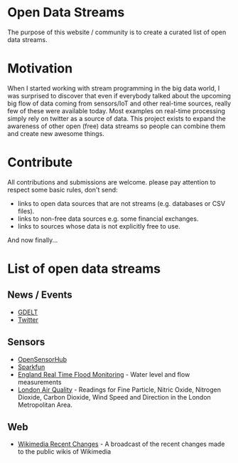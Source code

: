 Open Data Streams
=================

The purpose of this website / community is to create a curated list of open data
streams.

# Motivation

When I started working with stream programming in the big data world, I was
surprised to discover that even if everybody talked about the upcoming big flow
of data coming from sensors/IoT and other real-time sources, really few
of these were available today. Most examples on real-time processing simply rely
on twitter as a source of data. This project exists to expand the awareness of
other open (free) data streams so people can combine them and create new
awesome things.

# Contribute

All contributions and submissions are welcome. please pay attention to respect
some basic rules, don't send:

- links to open data sources that are not streams (e.g. databases or CSV files).
- links to non-free data sources e.g. some financial exchanges.
- links to sources whose data is not explicitly free to use.

And now finally...

# List of open data streams

## News / Events

* [GDELT](http://gdeltproject.org/)
* [Twitter](http://twitter.com)

## Sensors

* [OpenSensorHub](http://docs.opensensorhub.org/)
* [Sparkfun](https://data.sparkfun.com/streams)
* [England Real Time Flood Monitoring](http://environment.data.gov.uk/flood-monitoring/doc/reference) - Water level and flow measurements
* [London Air Quality](http://www.londonair.org.uk/LondonAir/API/) - Readings for Fine Particle, Nitric Oxide, Nitrogen Dioxide, Carbon Dioxide, Wind Speed and Direction in the London Metropolitan Area.

## Web

* [Wikimedia Recent Changes](https://wikitech.wikimedia.org/wiki/RCStream) - A broadcast of the recent changes made to the public wikis of Wikimedia
